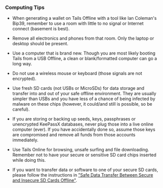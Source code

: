 ### Computing Tips

- When generating a wallet on Tails Offline with a tool like Ian Coleman's Bip39, remember to use a room with little to no signal or Internet connect (basement is best).

- Remove all electronics and phones from that room. Only the laptop or desktop should be present.

- Use a computer that is brand new. Though you are most likely booting Tails from a USB Offline, a clean or blank/formatted computer can go a long way.

- Do not use a wireless mouse or keyboard (those signals are not encrypted).

- Use fresh SD cards (not USBs or MicroSDs) for data storage and transfer into and out of your safe offline environment. They are usually simpler than USBs and you have less of a chance of being infected by malware on these chips (however, it could/and still is possible, so be careful).

- If you are storing or backing up seeds, keys, passphrases or unencrypted KeePassX databases, never plug those into a live online computer (ever). If you have accidentally done so, assume those keys are compromised and remove all funds from those accounts immediately.

- Use Tails Online for browsing, unsafe surfing and file downloading. Remember not to have your secure or sensitive SD card chips inserted while doing this.

- If you want to transfer data or software to one of your secure SD cards, please follow the instructions in ["Safe Data Transfer Between Secure and Insecure SD Cards Offline"](https://tra38.gitbooks.io/pro-tips-for-ethereum-wallet-management/content/offline-computing/safe-data-transfer-between-secure-and-insecure-sd-cards-offline.md).